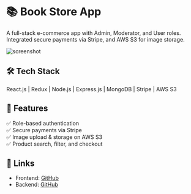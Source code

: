 # 📚 Book Store App

A full-stack e-commerce app with Admin, Moderator, and User roles. Integrated secure payments via Stripe, and AWS S3 for image storage.

![screenshot](screenshot.png)

## 🛠️ Tech Stack
React.js | Redux | Node.js | Express.js | MongoDB | Stripe | AWS S3

## 🚀 Features
✅ Role-based authentication  
✅ Secure payments via Stripe  
✅ Image upload & storage on AWS S3  
✅ Product search, filter, and checkout  

## 🔗 Links
- Frontend: [GitHub](https://github.com/Shrikanth99/Books-Store_FrontEnd)
- Backend: [GitHub](https://github.com/Shrikanth99/Books-Store-Backend)
